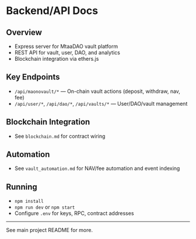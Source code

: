 # Backend/API Docs

## Overview
- Express server for MtaaDAO vault platform
- REST API for vault, user, DAO, and analytics
- Blockchain integration via ethers.js

## Key Endpoints
- `/api/maonovault/*` — On-chain vault actions (deposit, withdraw, nav, fee)
- `/api/user/*`, `/api/dao/*`, `/api/vaults/*` — User/DAO/vault management

## Blockchain Integration
- See `blockchain.md` for contract wiring

## Automation
- See `vault_automation.md` for NAV/fee automation and event indexing

## Running
- `npm install`
- `npm run dev` or `npm start`
- Configure `.env` for keys, RPC, contract addresses

---
See main project README for more.
